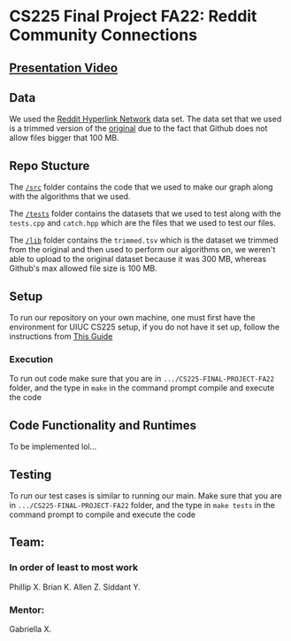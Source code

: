 # CS225 Final Project FA22: Reddit Community Connections


## [Presentation Video](https://www.youtube.com/watch?v=U_kN8syVgV8)

## Data

We used the [Reddit Hyperlink Network](https://snap.stanford.edu/data/soc-RedditHyperlinks.html) data set. The data set that we used is a trimmed version of the [original](https://snap.stanford.edu/data/soc-redditHyperlinks-body.tsv) due to the fact that Github does not allow files bigger that 100 MB.

## Repo Stucture

The [`/src`](https://github.com/allenZhang0/CS225-FINAL-PROJECT-FA22/tree/main/src) folder contains the code that we used to make our graph along with the algorithms that we used. 

The [`/tests`](https://github.com/allenZhang0/CS225-FINAL-PROJECT-FA22/tree/main/tests) folder contains the datasets that we used to test along with the `tests.cpp` and `catch.hpp` which are the files that we used to test our files.

The [`/lib`](https://github.com/allenZhang0/CS225-FINAL-PROJECT-FA22/tree/main/lib) folder contains the `trimmed.tsv` which is the dataset we trimmed from the original and then used to perform our algorithms on, we weren't able to upload to the original dataset because it was 300 MB, whereas Github's max allowed file size is 100 MB.

## Setup

To run our repository on your own machine, one must first have the environment for UIUC CS225 setup, if you do not have it set up, follow the instructions from [This Guide](https://courses.engr.illinois.edu/cs225/fa2022/resources/own-machine/)

### Execution
To run out code make sure that you are in `.../CS225-FINAL-PROJECT-FA22` folder, and the type in `make` in the command prompt compile and execute the code

## Code Functionality and Runtimes
To be implemented lol...

## Testing
To run our test cases is similar to running our main. Make sure that you are in `.../CS225-FINAL-PROJECT-FA22` folder, and the type in `make tests` in the command prompt to compile and execute the code



## Team:

### In order of least to most work

Phillip X.
Brian K.
Allen Z. 
Siddant Y.

### Mentor:

Gabriella X.
